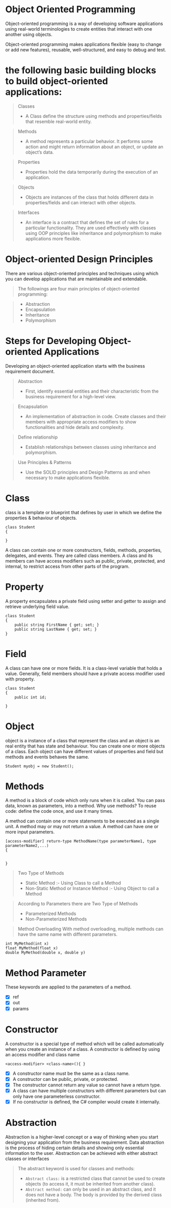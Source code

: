 # Object Oriented Programming

Object-oriented programming is a way of developing software applications using real-world terminologies to create entities that interact with one another using objects.

Object-oriented programming makes applications flexible (easy to change or add new features), reusable, well-structured, and easy to debug and test.

# the following basic building blocks to build object-oriented applications:

> Classes
>* A Class define the structure using methods and properties/fields that resemble real-world entity.

> Methods
>* A method represents a particular behavior. It performs some action and might return information about an object, or update an object’s data.

> Properties
>* Properties hold the data temporarily during the execution of an application.

> Objects
>* Objects are instances of the class that holds different data in properties/fields and can interact with other objects.

> Interfaces
>* An interface is a contract that defines the set of rules for a particular functionality. They are used effectively with classes using OOP principles like inheritance and polymorphism to make applications more flexible.

# Object-oriented Design Principles

There are various object-oriented principles and techniques using which you can develop applications that are maintainable and extendable.

> The followings are four main principles of object-oriented programming:

>* Abstraction
>* Encapsulation
>* Inheritance
>* Polymorphism

# Steps for Developing Object-oriented Applications

Developing an object-oriented application starts with the business requirement document.

> Abstraction
>* First, identify essential entities and their characteristic from the business requirement for a high-level view.

> Encapsulation
>* An implementation of abstraction in code. Create classes and their members with appropriate access modifiers to show functionalities and hide details and complexity.

> Define relationship
>* Establish relationships between classes using inheritance and polymorphism.

> Use Principles & Patterns
>* Use the SOLID principles and Design Patterns as and when necessary to make applications flexible.

# Class
class is a template or blueprint that defines by user in which we define the properties & behaviour of objects.
```
class Student
{
    
}
```
A class can contain one or more constructors, fields, methods, properties, delegates, and events. They are called class members. A class and its members can have access modifiers such as public, private, protected, and internal, to restrict access from other parts of the program.

# Property
A property encapsulates a private field using setter and getter to assign and retrieve underlying field value.
```
class Student
{
    public string FirstName { get; set; }
    public string LastName { get; set; }
}
```

# Field
A class can have one or more fields. It is a class-level variable that holds a value. Generally, field members should have a private access modifier used with property.
```
class Student
{
    public int id;

}
```

# Object 
object is a instance of a class that represent the class and an object is an real entity that has state and behaviour.
You can create one or more objects of a class. Each object can have different values of properties and field but methods and events behaves the same.
```
Student myobj = new Student();
```

# Methods
A method is a block of code which only runs when it is called. You can pass data, known as parameters, into a method. Why use methods? To reuse code: define the code once, and use it many times.

A method can contain one or more statements to be executed as a single unit. A method may or may not return a value. A method can have one or more input parameters.
```
[access-modifier] return-type MethodName(type parameterName1, type parameterName2,...)
{
    

}
```
> Two Type of Methods
>* Static Method :- Using Class to call a Method
>* Non-Static Method or Instance Method :- Using Object to call a Method

> According to Parameters there are Two Type of Methods
>* Parameterized Methods
>* Non-Parameterized Methods

> Method Overloading
With method overloading, multiple methods can have the same name with different parameters.
```
int MyMethod(int x)
float MyMethod(float x)
double MyMethod(double x, double y)
```

# Method Parameter
These keywords are applied to the parameters of a method.
- [x] ref
- [x] out
- [x] params

# Constructor
A constructor is a special type of method which will be called automatically when you create an instance of a class. A constructor is defined by using an access modifier and class name
```
<access-modifier> <class-name>(){ }
```
- [x] A constructor name must be the same as a class name.
- [x] A constructor can be public, private, or protected.
- [x] The constructor cannot return any value so cannot have a return type.
- [x] A class can have multiple constructors with different parameters but can only have one parameterless constructor.
- [x] If no constructor is defined, the C# compiler would create it internally.

# Abstraction

Abstraction is a higher-level concept or a way of thinking when you start designing your application from the business requirement.
Data abstraction is the process of hiding certain details and showing only essential information to the user.
Abstraction can be achieved with either abstract classes or interfaces

> The abstract keyword is used for classes and methods:
>* ```Abstract class:``` is a restricted class that cannot be used to create objects (to access it, it must be inherited from another class).
>* ```Abstract method:``` can only be used in an abstract class, and it does not have a body. The body is provided by the derived class (inherited from).
